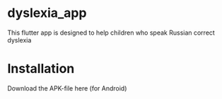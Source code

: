 # dyslexia_app

This flutter app is designed to help children who speak Russian correct dyslexia

# Installation
Download the APK-file here (for Android)



